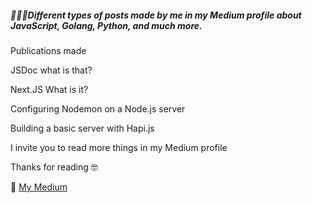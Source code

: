 ##### 🙋‍♂️🖖Different types of posts made by me in my Medium profile about JavaScript, Golang, Python, and much more.

Publications made



JSDoc what is that?[](https://medium.com/@imanol_suarez?source=post_page-----1d2aa10d9635----------------------)

Next.JS What is it?[](https://medium.com/@imanol_suarez?source=post_page-----9cb2f4af8f27----------------------)

Configuring Nodemon on a Node.js server[](https://medium.com/front-end-weekly/configuring-nodemon-on-a-node-js-server-da9eed2eeb5)

Building a basic server with Hapi.js[](https://medium.com/@imanol_suarez?source=post_page-----f8d4f2b3456f----------------------)



I invite you to read more things in my Medium profile

Thanks for reading 🤓

📖 [My Medium](https://medium.com/@imanol_suarez?source=post_header_lockup)

